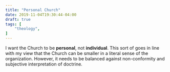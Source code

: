```yaml
---
title: "Personal Church"
date: 2019-11-04T19:30:44-04:00
draft: true
tags: [
	"theology",
]
---
```

I want the Church to be **personal**, not **individual**. This sort of goes in line with my view that the Church can be smaller in a literal sense of the organization. However, it needs to be balanced against non-conformity and subjective interpretation of doctrine.
